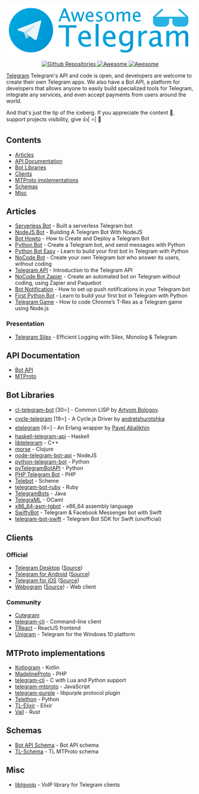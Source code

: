 [<img src="https://github.com/flutegram/awesome-telegram/blob/main/github_header.png?raw=true" align="center" width="850">](https://telegram.org/)


<p align="center">
  <a href="https://github.com/search?q=telegram&type=Repositories">
    <img alt="Github Repositories" src="https://img.shields.io/badge/Repos-116683-brightgreen.svg" />
  </a>
  <a href="https://github.com/sindresorhus/awesome">
    <img alt="Awesome" src="https://cdn.rawgit.com/sindresorhus/awesome/d7305f38d29fed78fa85652e3a63e154dd8e8829/media/badge.svg" />
  </a>
   <a href="https://twitter.com/telegram">
    <img alt="Awesome" src="https://img.shields.io/twitter/url/https/twitter.com/telegram.svg?style=social&label=Follow%20%40telegram" />
  </a>
</p>


<a href="https://telegram.org/">Telegram</a> Telegram's API and code is open, and developers are welcome to create their own Telegram apps. We also have a Bot API, a platform for developers that allows anyone to easily build specialized tools for Telegram, integrate any services, and even accept payments from users around the world.

And that's just the tip of the iceberg.
If you appreciate the content 📖, support projects visibility, give 👍| ⭐| 👏


## Contents

- [Articles](#articles)
- [API Documentation](#api-documentation)
- [Bot Libraries](#bot-libraries)
- [Clients](#clients)
- [MTProto implementations](#mtproto-implementations)
- [Schemas](#schemas)
- [Misc](#misc)

## Articles
- [Serverless Bot](https://medium.com/free-code-camp/how-to-build-a-server-less-telegram-bot-227f842f4706) - Built a serverless Telegram bot
- [NodeJS Bot](https://codingwithmanny.medium.com/building-a-telegram-bot-with-nodejs-46660f05b42f) - Building A Telegram Bot With NodeJS
- [Bot Howto](https://medium.com/hackernoon/how-to-create-and-deploy-a-telegram-bot-2addd8aec6b4) - How to Create and Deploy a Telegram Bot
- [Python Bot](https://medium.com/@ManHay_Hong/how-to-create-a-telegram-bot-and-send-messages-with-python-4cf314d9fa3e) - Create a Telegram bot, and send messages with Python
- [Python Bot Easy](https://medium.com/free-code-camp/learn-to-build-your-first-bot-in-telegram-with-python-4c99526765e4) - Learn to build your first bot in Telegram with Python
- [NoCode Bot](https://medium.com/chatfuel-blog/how-to-create-your-own-telegram-bot-who-answer-its-users-without-coding-996de337f019) - Create your own Telegram bot who answer its users, without coding
- [Telegram API](https://towardsdatascience.com/introduction-to-the-telegram-api-b0cd220dbed2) - Introduction to the Telegram API
- [NoCode Bot Zapier](https://medium.com/chatfuel-blog/how-to-create-an-automated-bot-on-telegram-without-coding-using-zapier-and-paquebot-5a635a3b867b) - Create an automated bot on Telegram without coding, using Zapier and Paquebot
- [Bot Notification](https://www.freecodecamp.org/news/telegram-push-notifications-58477e71b2c2/) - How to set up push notifications in your Telegram bot
- [First Python Bot](https://www.freecodecamp.org/news/learn-to-build-your-first-bot-in-telegram-with-python-4c99526765e4/) - Learn to build your first bot in Telegram with Python
- [Telegram Game](https://www.freecodecamp.org/news/how-to-code-chromes-t-rex-as-a-telegram-game-using-node-js-cbcf42f76f4b/) - How to code Chrome’s T-Rex as a Telegram game using Node.js

### Presentation
- [Telegram Silex](https://speakerdeck.com/ramcoelho/efficient-logging-with-silex-monolog-and-telegram) - Efficient Logging with Silex, Monolog & Telegram

## API Documentation
- [Bot API](https://core.telegram.org/bots/api)
- [MTProto](https://core.telegram.org/mtproto)

## Bot Libraries
- [cl-telegram-bot](https://github.com/40ants/cl-telegram-bot) [30⭐] - Common LISP by [Artyom Bologov](https://github.com/aartaka).
- [cycle-telegram](https://github.com/goodmind/cycle-telegram) [19⭐] - A Cycle.js Driver by [andretshurotshka](https://github.com/goodmind)
- [etelegram](https://github.com/tnt-dev/etelegram) [6⭐] - An Erlang wrapper by [Pavel Abalikhin](https://github.com/tnt-dev)
- [haskell-telegram-api](http://github.com/klappvisor/haskell-telegram-api) - Haskell
- [libtelegram](https://github.com/slowriot/libtelegram) - C++
- [morse](https://github.com/Otann/morse) - Clojure
- [node-telegram-bot-api](https://github.com/yagop/node-telegram-bot-api) - NodeJS
- [python-telegram-bot](https://github.com/python-telegram-bot/python-telegram-bot) - Python
- [pyTelegramBotAPI](https://github.com/eternnoir/pyTelegramBotAPI/) - Python
- [PHP Telegram Bot](https://github.com/php-telegram-bot/core) - PHP
- [Telebot](https://github.com/KnairdA/Telebot) - Scheme
- [telegram-bot-ruby](https://github.com/atipugin/telegram-bot-ruby) - Ruby
- [TelegramBots](https://github.com/rubenlagus/TelegramBots) - Java
- [TelegraML](https://github.com/nv-vn/TelegraML) - OCaml
- [x86_64-asm-tgbot](https://github.com/StefanoBelli/x86_64-asm-tgbot) - x86_64 assembly language
- [SwiftyBot](https://github.com/FabrizioBrancati/SwiftyBot) - Telegram & Facebook Messenger bot with Swift
- [telegram-bot-swift](https://github.com/zmeyc/telegram-bot-swift) - Telegram Bot SDK for Swift (unofficial)

## Clients

### Official
- [Telegram Desktop](https://desktop.telegram.org) ([Source](https://github.com/telegramdesktop/tdesktop))
- [Telegram for Android](https://play.google.com/store/apps/details?id=org.telegram.messenger) ([Source](https://github.com/DrKLO/Telegram))
- [Telegram for iOS](https://itunes.apple.com/gb/app/telegram-messenger/id686449807?mt=8) ([Source](https://github.com/peter-iakovlev/Telegram))
- [Webogram](https://web.telegram.org) ([Source](https://github.com/zhukov/webogram)) - Web client

### Community
- [Cutegram](http://aseman.co/en/products/cutegram/)
- [telegram-cli](https://github.com/vysheng/tg) - Command-line client
- [TReact](https://github.com/goodmind/treact) - ReactJS frontend
- [Unigram](https://github.com/UnigramDev/Unigram) - Telegram for the Windows 10 platform

## MTProto implementations

- [Kotlogram](https://github.com/badoualy/kotlogram) - Kotlin
- [MadelineProto](https://github.com/danog/MadelineProto) - PHP
- [telegram-cli](https://github.com/vysheng/tg) - C with Lua and Python support
- [telegram-mtproto](https://github.com/zerobias/telegram-mtproto) - JavaScript
- [telegram-purple](https://github.com/majn/telegram-purple) - libpurple protocol plugin
- [Telethon](https://github.com/LonamiWebs/Telethon) - Python
- [TL-Elixir](https://gitlab.com/snippets/1664390) - Elixir
- [Vail](https://github.com/JuanPotato/Vail) - Rust

## Schemas
- [Bot API Schema](https://github.com/tranql/telegram-bot-api-schema) - Bot API schema
- [TL-Schema](https://github.com/stek29/tl-schema) - TL MTProto schema

## Misc
- [libtgvoip](https://github.com/grishka/libtgvoip) - VoIP library for Telegram clients
